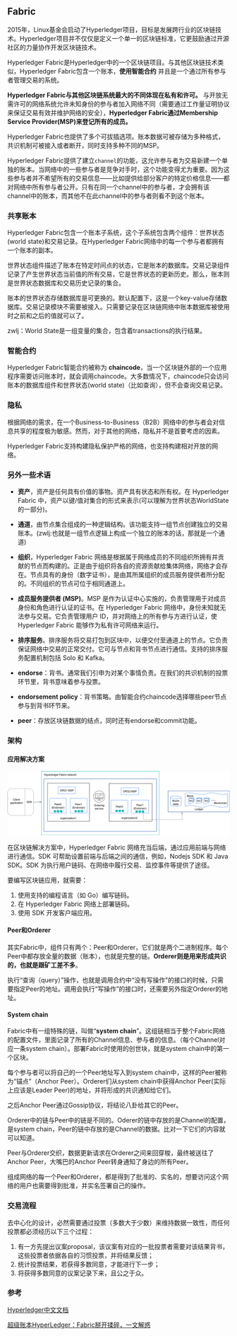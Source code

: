 ## Fabric
2015年，Linux基金会启动了Hyperledger项目，目标是发展跨行业的区块链技术。Hyperledger项目并不仅仅是定义一个单一的区块链标准，它更鼓励通过开源社区的力量协作开发区块链技术。

Hyperledger Fabric是Hyperledger中的一个区块链项目。与其他区块链技术类似，Hyperledger Fabric包含一个账本，**使用智能合约** 并且是一个通过所有参与者管理交易的系统。

**Hyperledger Fabric与其他区块链系统最大的不同体现在私有和许可。** 与开放无需许可的网络系统允许未知身份的参与者加入网络不同（需要通过工作量证明协议来保证交易有效并维护网络的安全），**Hyperledger Fabric通过Membership Service Provider(MSP)来登记所有的成员。**

Hyperledger Fabric也提供了多个可拔插选项。账本数据可被存储为多种格式，共识机制可被接入或者断开，同时支持多种不同的MSP。

Hyperledger Fabric提供了建立`channel`的功能，这允许参与者为交易新建一个单独的账本。当网络中的一些参与者是竞争对手时，这个功能变得尤为重要。因为这些参与者并不希望所有的交易信息——比如提供给部分客户的特定价格信息——都对网络中所有参与者公开。只有在同一个channel中的参与者，才会拥有该channel中的账本，而其他不在此channel中的参与者则看不到这个账本。

### 共享账本
Hyperledger Fabric包含一个账本子系统，这个子系统包含两个组件：世界状态(world state)和交易记录。在Hyperledger Fabric网络中的每一个参与者都拥有一个账本的副本。

世界状态组件描述了账本在特定时间点的状态，它是账本的数据库。交易记录组件记录了产生世界状态当前值的所有交易，它是世界状态的更新历史。那么，账本则是世界状态数据库和交易历史记录的集合。

账本的世界状态存储数据库是可更换的。默认配置下，这是一个key-value存储数据库。交易记录模块不需要被接入。只需要记录在区块链网络中账本数据库被使用时之前和之后的值就可以了。

zwlj：World State是一组变量的集合，包含着transactions的执行结果。

### 智能合约
Hyperledger Fabric智能合约被称为 **chaincode**，当一个区块链外部的一个应用程序需要访问账本时，就会调用chaincode。大多数情况下，chaincode只会访问账本的数据库组件和世界状态(world state)（比如查询），但不会查询交易记录。

### 隐私
根据网络的需求，在一个Business-to-Business（B2B）网络中的参与者会对信息共享的程度极为敏感。然而，对于其他的网络，隐私并不是首要考虑的因素。

Hyperledger Fabric支持构建隐私保护严格的网络，也支持构建相对开放的网络。

### 另外一些术语

 - **资产**，资产是任何具有价值的事物。资产具有状态和所有权。在 Hyperledger Fabric 中，资产以键/值对集合的形式来表示(可以理解为世界状态WorldState的一部分)。

 - **通道**，由节点集合组成的一种逻辑结构。该功能支持一组节点创建独立的交易账本。(zwlj:也就是一组节点逻辑上构成一个独立的账本的话，那就是一个通道)

 - **组织**，Hyperledger Fabric 网络是根据属于网络成员的不同组织所拥有并贡献的节点而构建的。正是由于组织将各自的资源贡献给集体网络，网络才会存在。节点具有的身份（数字证书），是由其所属组织的成员服务提供者所分配的。不同组织的节点可位于相同通道上。

 - **成员服务提供者 (MSP)**。MSP 是作为认证中心实施的，负责管理用于对成员身份和角色进行认证的证书。在 Hyperledger Fabric 网络中，身份未知就无法参与交易。它负责管理用户 ID，并对网络上的所有参与方进行认证，使 Hyperledger Fabric 能够作为私有许可网络来运行。

 - **排序服务**。排序服务将交易打包到区块中，以便交付至通道上的节点。它负责保证网络中交易的正常交付。它可与节点和背书节点进行通信。支持的排序服务配置机制包括 Solo 和 Kafka。

 - **endorse**：背书。通常我们引申为对某个事情负责。在我们的共识机制的投票环节里，背书意味着参与投票。

 - **endorsement policy**：背书策略。由智能合约chaincode选择哪些peer节点参与到背书环节来。

 - **peer**：存放区块链数据的结点，同时还有endorse和commit功能。

### 架构

#### 应用解决方案

![](image/fabric1.png)

在区块链解决方案中，Hyperledger Fabric 网络充当后端，通过应用前端与网络进行通信。SDK 可帮助设置前端与后端之间的通信，例如，Nodejs SDK 和 Java SDK。SDK 为执行用户链码、在网络中履行交易、监控事件等提供了途径。

要编写区块链应用，就需要：

1. 使用支持的编程语言（如 Go）编写链码。
2. 在 Hyperledger Fabric 网络上部署链码。
3. 使用 SDK 开发客户端应用。

#### Peer和Orderer

其实Fabric中，组件只有两个：Peer和Orderer，它们就是两个二进制程序。每个Peer中都存放全量的数据（账本），也就是完整的链。**Orderer则是用来形成共识的，也就是跟矿工差不多**。

执行“查询（query）”操作，也就是调用合约中“没有写操作”的接口的时候，只需要指定Peer的地址。调用会执行“写操作”的接口时，还需要另外指定Orderer的地址。

#### System chain

Fabric中有一组特殊的链，叫做“**system chain**”。这组链相当于整个Fabric网络的配置文件，里面记录了所有的Channel信息、参与者的信息。（每个Channel对应一条system chain）。部署Fabric时使用的创世块，就是system chain中的第一个区块。

每个参与者可以将自己的一个Peer地址写入到system chain中，这样的Peer被称为“锚点”（Anchor Peer）。Orderer们从system chain中获得Anchor Peer(实际上应该是Leader Peer)的地址，并将形成的共识通知给它们。

之后Anchor Peer通过Gossip协议，将结论八卦给其它的Peer。

Orderer中的链与Peer中的链是不同的。Oderer的链中存放的是Channel的配置，是system chain，Peer的链中存放的是Channel的数据。比对一下它们的内容就可以知道。

Peer与Orderer交织，数据更新请求在Orderer之间来回穿梭，最终被送往了Anchor Peer，大嘴巴的Anchor Peer转身通知了身边的所有Peer。

组成网络的每一个Peer和Orderer，都是得到了批准的、实名的，想要访问这个网络的用户也需要得到批准，并实名签署自己的操作。

### 交易流程
去中心化的设计，必然需要通过投票（多数大于少数）来维持数据一致性，而任何投票都必须经历以下三个过程：

1. 有一方先提出议案proposal，该议案有对应的一批投票者需要对该结果背书，这些投票者依据各自的习惯投票，并将结果反馈；
2. 统计投票结果，若获得多数同意，才能进行下一步；
3. 将获得多数同意的议案记录下来，且公之于众。



### 参考
[Hyperledger中文文档](https://hyperledgercn.github.io/hyperledgerDocs/blockchain_zh/)

[超级账本HyperLedger：Fabric掰开揉碎，一文解惑](https://www.lijiaocn.com/%E9%A1%B9%E7%9B%AE/2018/06/25/hyperledger-fabric-main-point.html)